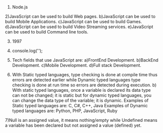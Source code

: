1) Node.js

2)JavaScript can be used to build Web pages.
b)JavaScript can be used to build Mobile Applications.
c)JavaScript can be used to build Games.
d)JavaScript can be used to build Video Streaming services.
e)JavaScript can be used to build Command line tools.

3) 1997

4) console.log('');

5) Tech fields that use JavaScript are:
 a)FrontEnd Development.
 b)BackEnd Development.
 c)Mobile Development.
 d)Full stack Development.

6) With Static typed languages, type checking is done at compile time thus errors are detected earlier while Dynamic typed languages type checking is done at run time so errors are detected during execution.
b) With static typed languages, once a variable is declared its data type can not be changed; it is static but for dynamic typed languages, you can change the data type of the variable; it is dynamic.
Examples of Static typed languages are: C, C#, C++, Java
Examples of Dynamic typed languages are: Python, PHP, JavaScript, Ruby

7)Null is an assigned value, it means nothing/empty while Undefined means a variable has been declared but not   assigned a value (defined) yet.